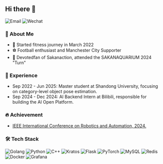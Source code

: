 ## Hi there 👋

![Email](https://img.shields.io/badge/lirity1024@outlook.com-0078D4?logo=gmail&logoColor=white)
![Wechat](https://img.shields.io/badge/Lirity1024-07C160?logo=wechat&logoColor=white)

<!--
**Lirity/Lirity** is a ✨ _special_ ✨ repository because its `README.md` (this file) appears on your GitHub profile.

Here are some ideas to get you started:

- 🔭 I’m currently working on ...
- 🌱 I’m currently learning ...
- 👯 I’m looking to collaborate on ...
- 🤔 I’m looking for help with ...
- 💬 Ask me about ...
- 📫 How to reach me: ...
- 😄 Pronouns: ...
- ⚡ Fun fact: ...
-->

### 🌟 About Me

- 💪 Started fitness journey in March 2022
- ⚽ Football enthusiast and Manchester City Supporter
- 🎵 Devotedfan of Sakanaction, attended the SAKANAQUARIUM 2024 "Turn"

### 💼 Experience

- Sep 2022 - Jun 2025: Master student at Shandong University, focusing on category-level object pose estimation.
- Sep 2024 - Dec 2024: AI Backend Intern at Bilibili, responsible for building the AI Open Platform.

### 🔥 Achievement

- [IEEE International Conference on Robotics and Automation, 2024.](https://ieeexplore.ieee.org/abstract/document/10610570)

### 🛠️ Tech Stack
![Golang](https://img.shields.io/badge/-Golang-00ADD8?logo=go&logoColor=white)
![Python](https://img.shields.io/badge/-Python-3776AB?logo=python&logoColor=white)
![C++](https://img.shields.io/badge/-C++-00599C?logo=c%2b%2b&logoColor=white)
![Kratos](https://img.shields.io/badge/-Kratos-FF2626?logo=go&logoColor=white)
![Flask](https://img.shields.io/badge/-Flask-F27C3C?logo=flask&logoColor=white)
![PyTorch](https://img.shields.io/badge/-PyTorch-EE4C2C?logo=pytorch&logoColor=white)
![MySQL](https://img.shields.io/badge/-MySQL-4479A1?logo=mysql&logoColor=white)
![Redis](https://img.shields.io/badge/-Redis-DC382D?logo=redis&logoColor=white)
![Docker](https://img.shields.io/badge/-Docker-2496ED?logo=docker&logoColor=white)
![Grafana](https://img.shields.io/badge/-Grafana-F46800?logo=grafana&logoColor=white)
